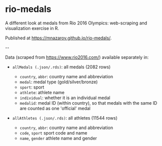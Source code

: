 # rio-medals
A different look at medals from Rio 2016 Olympics: web-scraping and visualization exercise in R.

Published at https://mnazarov.github.io/rio-medals/.

--

Data (scraped from https://www.rio2016.com/) available separately in:
* `allMedals (.json/.rds)`: all medals (2082 rows)
  * `country`, `abbr`: country name and abbreviation
  * `medal`: medal type (gold/silver/bronze)
  * `sport`: sport
  * `athlete`: athlete name
  * `individual`: whether it is an individual medal
  * `medalid`: medal ID (within country), so that medals with the same ID are counted as one 'official' medal

* `allAthletes (.json/.rds)`: all athletes (11544 rows)
  * `country`, `abbr`: country name and abbreviation
  * `code`, `sport` sport code and name
  * `name`, `gender` athlete name and gender
